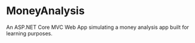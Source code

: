 # MoneyAnalysis
An ASP.NET Core MVC Web App simulating a money analysis app built for learning purposes.
